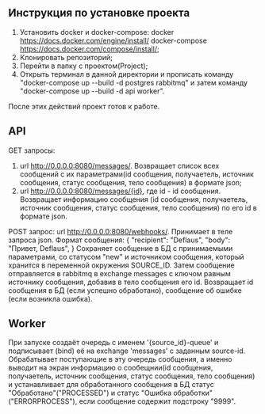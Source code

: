 Инструкция по установке проекта
-------------------------------

1) Установить docker и docker-compose:
docker https://docs.docker.com/engine/install/
docker-compose https://docs.docker.com/compose/install/;
2) Клонировать репозиторий;
3) Перейти в папку с проектом(Project);
4) Открыть терминал в данной директории и прописать команду "docker-compose up --build -d postgres rabbitmq" и затем команду "docker-compose up --build -d api worker".

После этих действий проект готов к работе.

API
-----------------

GET запросы:
1) url http://0.0.0.0:8080/messages/.
Возвращает список всех сообщений с их параметрами(id сообщения, получаетель, источник сообщения, статус сообщения, тело сообщения) в формате json;
2) url http://0.0.0.0:8080/messages/{id}, где id - id сообщения.
Возвращает информацию сообщения (id сообщения, получаетель, источник сообщения, статус сообщения, тело сообщения) по его id в формате json.

POST запрос:
url http://0.0.0.0:8080/webhooks/.
Принимает в теле запроса json. Формат сообщения:
{
    "recipient": "Deflaus",
    "body": "Привет, Deflaus",
}
Сохраняет сообщение в БД с принимаемыми параметрами, со статусом "new" и источником сообщения, который хранится в переменной окружения SOURCE_ID. Затем сообщение отправляется в rabbitmq в exchange messages с ключом равным источнику сообщения, добавив в тело сообщения его id. Возвращает id сообщения в БД (если успешно обработано), сообщение об ошибке (если возникла ошибка).

Worker
-------

При запуске создаёт очередь с именем '{source_id}-queue' и подписывает (bind) её на exchange 'messages' с заданным source-id.
Обрабатывает поступающие в эту очередь сообщения, а именно выводит на экран информацию о сообещнии(id сообщения, получаетель, источник сообщения, статус сообщения, тело сообщения) и устанавливает для обработанного сообщения  в БД статус "Обработано"("PROCESSED") и статус "Ошибка обработки"("ERRORPROCESS"), если сообщение содержит подстроку "9999".

